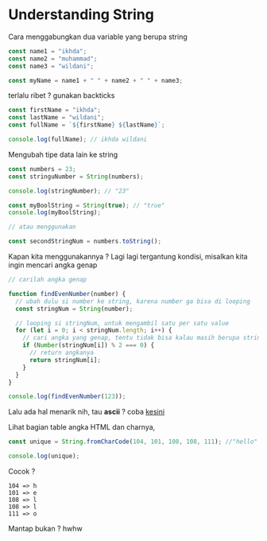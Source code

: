 # Understanding String

Cara menggabungkan dua variable yang berupa string

```javascript
const name1 = "ikhda";
const name2 = "muhammad";
const name3 = "wildani";

const myName = name1 + " " + name2 + " " + name3;
```

terlalu ribet ? gunakan backticks

```javascript
const firstName = "ikhda";
const lastName = "wildani";
const fullName = `${firstName} ${lastName}`;

console.log(fullName); // ikhda wildani
```

Mengubah tipe data lain ke string

```javascript
const numbers = 23;
const stringuNumber = String(numbers);

console.log(stringNumber); // "23"

const myBoolString = String(true); // "true"
console.log(myBoolString);

// atau menggunakan

const secondStringNum = numbers.toString();
```

Kapan kita menggunakannya ? Lagi lagi tergantung kondisi, misalkan kita ingin mencari angka genap

```javascript
// carilah angka genap

function findEvenNumber(number) {
  // ubah dulu si number ke string, karena number ga bisa di looping
  const stringNum = String(number);

  // looping si stringNum, untuk mengambil satu per satu value
  for (let i = 0; i < stringNum.length; i++) {
    // cari angka yang genap, tentu tidak bisa kalau masih berupa string
    if (Number(stringNum[i]) % 2 === 0) {
      // return angkanya
      return stringNum[i];
    }
  }
}

console.log(findEvenNumber(123));
```

Lalu ada hal menarik nih, tau **ascii** ? coba [kesini](http://www.asciitable.com/)

Lihat bagian table angka HTML dan charnya,

```javascript
const unique = String.fromCharCode(104, 101, 108, 108, 111); //"hello"

console.log(unique);
```

Cocok ?

```
104 => h
101 => e
108 => l
108 => l
111 => o
```

Mantap bukan ? hwhw
